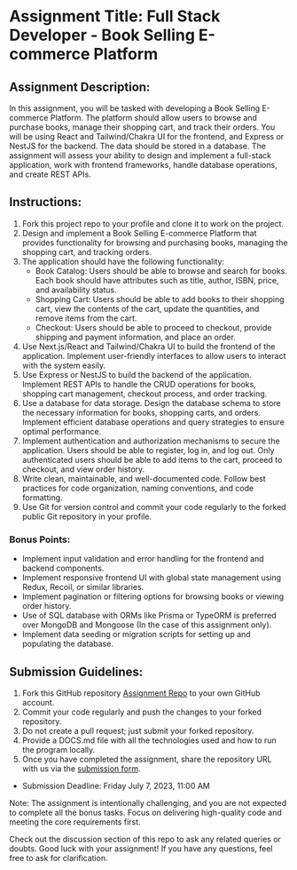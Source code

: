 # Assignment Title: Full Stack Developer - Book Selling E-commerce Platform

## Assignment Description:

In this assignment, you will be tasked with developing a Book Selling E-commerce Platform. The platform should allow users to browse and purchase books, manage their shopping cart, and track their orders. You will be using React and Tailwind/Chakra UI for the frontend, and Express or NestJS for the backend. The data should be stored in a database. The assignment will assess your ability to design and implement a full-stack application, work with frontend frameworks, handle database operations, and create REST APIs.

## Instructions:

1. Fork this project repo to your profile and clone it to work on the project.
2. Design and implement a Book Selling E-commerce Platform that provides functionality for browsing and purchasing books, managing the shopping cart, and tracking orders.
3. The application should have the following functionality:
   - Book Catalog: Users should be able to browse and search for books. Each book should have attributes such as title, author, ISBN, price, and availability status.
   - Shopping Cart: Users should be able to add books to their shopping cart, view the contents of the cart, update the quantities, and remove items from the cart.
   - Checkout: Users should be able to proceed to checkout, provide shipping and payment information, and place an order.
4. Use Next.js/React and Tailwind/Chakra UI to build the frontend of the application. Implement user-friendly interfaces to allow users to interact with the system easily.
5. Use Express or NestJS to build the backend of the application. Implement REST APIs to handle the CRUD operations for books, shopping cart management, checkout process, and order tracking.
6. Use a database for data storage. Design the database schema to store the necessary information for books, shopping carts, and orders. Implement efficient database operations and query strategies to ensure optimal performance.
7. Implement authentication and authorization mechanisms to secure the application. Users should be able to register, log in, and log out. Only authenticated users should be able to add items to the cart, proceed to checkout, and view order history.
8. Write clean, maintainable, and well-documented code. Follow best practices for code organization, naming conventions, and code formatting.
9. Use Git for version control and commit your code regularly to the forked public Git repository in your profile.

### Bonus Points:

- Implement input validation and error handling for the frontend and backend components.
- Implement responsive frontend UI with global state management using Redux, Recoil, or similar libraries.
- Implement pagination or filtering options for browsing books or viewing order history.
- Use of SQL database with ORMs like Prisma or TypeORM is preferred over MongoDB and Mongoose (In the case of this assignment only).
- Implement data seeding or migration scripts for setting up and populating the database.


## Submission Guidelines:

1. Fork this GitHub repository [Assignment Repo](https://github.com/internsathi/fullstack-assignment) to your own GitHub account.
2. Commit your code regularly and push the changes to your forked repository.
3. Do not create a pull request; just submit your forked repository.
4. Provide a DOCS.md file with all the technologies used and how to run the program locally.
5. Once you have completed the assignment, share the repository URL with us via the [submission form](https://docs.google.com/forms/d/e/1FAIpQLSd49m7F_6oSXSI5RFQY_ps2CDQIt3i_iCqrPgzplbqIy8N4EA/viewform).

- Submission Deadline: Friday July 7, 2023, 11:00 AM

Note: The assignment is intentionally challenging, and you are not expected to complete all the bonus tasks. Focus on delivering high-quality code and meeting the core requirements first.

Check out the discussion section of this repo to ask any related queries or doubts. Good luck with your assignment! If you have any questions, feel free to ask for clarification.
